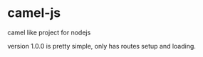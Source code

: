 # camel-js
camel like project for nodejs

version 1.0.0 is pretty simple, only has routes setup and loading.
